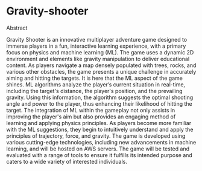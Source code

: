 # Gravity-shooter
Abstract





Gravity Shooter is an innovative multiplayer adventure game designed to immerse players in a fun, interactive learning experience, with a primary focus on physics and machine learning (ML).
The game uses a dynamic 2D environment and elements like gravity manipulation to deliver educational content. As players navigate a map densely populated with trees, rocks, and various other obstacles, the game presents a unique challenge in accurately aiming and hitting the targets. It is here that the ML aspect of the game shines.
ML algorithms analyze the player’s current situation in real-time, including the target's distance, the player's position, and the prevailing gravity. Using this information, the algorithm suggests the optimal shooting angle and power to the player, thus enhancing their likelihood of hitting the target. The integration of ML within the gameplay not only assists in improving the player's aim but also provides an engaging method of learning and applying physics principles. As players become more familiar with the ML suggestions, they begin to intuitively understand and apply the principles of trajectory, force, and gravity.
The game is developed using various cutting-edge technologies, including new advancements in machine learning, and will be hosted on AWS servers. The game will be tested and evaluated with a range of tools to ensure it fulfills its intended purpose and caters to a wide variety of interested individuals.
